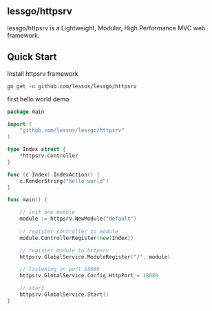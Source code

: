 ## lessgo/httpsrv
lessgo/httpsrv is a Lightweight, Modular, High Performance MVC web framework.

## Quick Start

Install httpsrv framework

```shell
go get -u github.com/lessos/lessgo/httpsrv

```

first hello world demo

```go
package main

import (
    "github.com/lessos/lessgo/httpsrv"
)

type Index struct {
    *httpsrv.Controller
}

func (c Index) IndexAction() {
    c.RenderString("hello world")
}

func main() {

    // init one module
    module := httpsrv.NewModule("default")
    
    // register controller to module
    module.ControllerRegister(new(Index))

    // register module to httpsrv
    httpsrv.GlobalService.ModuleRegister("/", module)

    // listening on port 18080
    httpsrv.GlobalService.Config.HttpPort = 18080

    // start
    httpsrv.GlobalService.Start()
}
```

